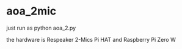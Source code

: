 # aoa_2mic

just run as python aoa_2.py

the hardware is Respeaker 2-Mics Pi HAT and Raspberry Pi Zero W
